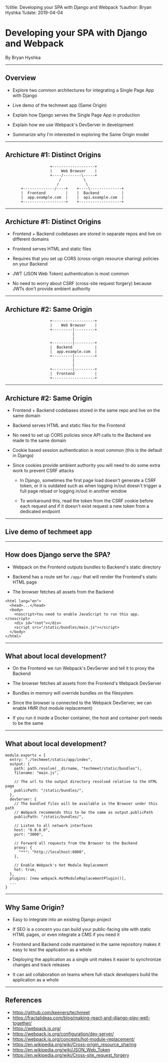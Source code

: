 %title: Developing your SPA with Django and Webpack
%author: Bryan Hyshka
%date: 2019-04-04

# Developing your SPA with Django and Webpack

By Bryan Hyshka

---

## Overview

- Explore two common architectures for integrating a Single Page App with Django

- Live demo of the techmeet app (Same Origin)

- Explain how Django serves the Single Page App in production

- Explain how we use Webpack's DevServer in development

- Summarize why I'm interested in exploring the Same Origin model

---

## Archicture #1: Distinct Origins

                        +-------------------+
                        |    Web Browser    |
                        +----/--------\-----+
                            /          \
                           /            \
           +--------------/----+    +----\--------------+
           |  Frontend         |    |  Backend          |
           |  app.example.com  |    |  api.example.com  |
           +-------------------+    +-------------------+

---

## Archicture #1: Distinct Origins

- Frontend + Backend codebases are stored in separate repos and live on
  different domains

- Frontend serves HTML and static files

- Requires that you set up CORS (cross-origin resource sharing) policies on your
  Backend

- JWT (JSON Web Token) authentication is most common

- No need to worry about CSRF (cross-site request forgery) because JWTs don't
  provide ambient authority

---

## Archicture #2: Same Origin

                        +-------------------+
                        |    Web Browser    |
                        +---------|---------+
                                  |
                                  |
                        +---------|---------+
                        |  Backend          |
                        |  app.example.com  |
                        +---------|---------+
                                  |
                                  |
                        +---------|---------+
                        |  Frontend         |
                        +-------------------+

---

## Archicture #2: Same Origin

- Frontend + Backend codebases stored in the same repo and live on the same
  domain

- Backend serves HTML and static files for the Frontend

- No need to set up CORS policies since API calls to the Backend are made to the
  same domain

- Cookie based session authentication is most common (this is the default in
  Django)

- Since cookies provide ambient authority you will need to do some extra work to
  prevent CSRF attacks

  - In Django, sometimes the first page load doesn't generate a CSRF token, or
    it is outdated such as when logging in/out doesn't trigger a full page
    reload or logging in/out in another window

  - To workaround this, read the token from the CSRF cookie before each request
    and if it doesn't exist request a new token from a dedicated endpoint

---

## Live demo of techmeet app

---

## How does Django serve the SPA?

- Webpack on the Frontend outputs bundles to Backend's static directory

- Backend has a route set for `/app/` that will render the Frontend's static
  HTML page

- The browser fetches all assets from the Backend

```
<html lang="en">
  <head>...</head>
  <body>
    <noscript>You need to enable JavaScript to run this app.</noscript>
    <div id="root"></div>
    <script src="/static/bundles/main.js"></script>
  </body>
</html>
```

---

## What about local development?

- On the Frontend we run Webpack's DevServer and tell it to proxy the Backend

- The browser fetches all assets from the Frontend's Webpack DevServer

- Bundles in memory will override bundles on the filesystem

- Since the browser is connected to the Webpack DevServer, we can enable HMR
  (hot module replacement)

- If you run it inside a Docker container, the host and container port needs to
  be the same

---

## What about local development?

```
module.exports = {
  entry: "./techmeet/static/app/index",
  output: {
    path: path.resolve(__dirname, "techmeet/static/bundles"),
    filename: "main.js",

    // The url to the output directory resolved relative to the HTML page
    publicPath: "/static/bundles/",
  },
  devServer: {
    // The bundled files will be available in the Browser under this path
    // Webpack recommends this to be the same as output.publicPath
    publicPath: "/static/bundles/",

    // Listen to all network interfaces
    host: "0.0.0.0",
    port: "3000",

    // Forward all requests from the Browser to the Backend
    proxy: {
      "**": "http://localhost:8000",
    },

    // Enable Webpack's Hot Module Replacement
    hot: true,
  },
  plugins: [new webpack.HotModuleReplacementPlugin()],
  ...
}
```

---

## Why Same Origin?

- Easy to integrate into an existing Django project

- If SEO is a concern you can build your public-facing site with static HTML
  pages, or even integrate a CMS if you need it

- Frontend and Backend code maintained in the same repository makes it easy to
  test the application as a whole

- Deploying the application as a single unit makes it easier to synchronize
  changes and track releases

- It can aid collaboration on teams where full-stack developers build the
  application as a whole

---

## References

- https://github.com/keeners/techmeet
- https://fractalideas.com/blog/making-react-and-django-play-well-together/
- https://webpack.js.org/
- https://webpack.js.org/configuration/dev-server/
- https://webpack.js.org/concepts/hot-module-replacement/
- https://en.wikipedia.org/wiki/Cross-origin_resource_sharing
- https://en.wikipedia.org/wiki/JSON_Web_Token
- https://en.wikipedia.org/wiki/Cross-site_request_forgery
